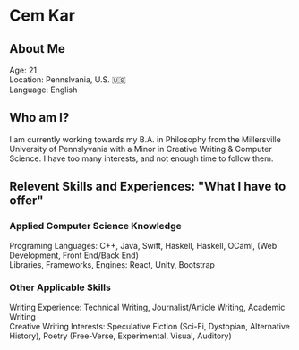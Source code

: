 ### <h1>Cem Kar</h1>
<h2>About Me</h2>
  Age: 21 <br>
  Location: Pennslvania, U.S. 🇺🇸 <br>
  Language: English <br>
<h2>Who am I?</h2>
<p>I am currently working towards my B.A. in Philosophy from the Millersville University of Pennslyvania with a Minor in Creative Writing & Computer Science. I have too many interests, and not enough time to follow them. </p>
<h2>Relevent Skills and Experiences: "What I have to offer"</h2>
<h3>Applied Computer Science Knowledge</h3>
  Programing Languages: C++, Java, Swift, Haskell, Haskell, OCaml, (Web Development, Front End/Back End)
  <br>
  Libraries, Frameworks, Engines: React, Unity, Bootstrap
<h3>Other Applicable Skills</h3>
Writing Experience: Technical Writing, Journalist/Article Writing, Academic Writing<br>
Creative Writing Interests: Speculative Fiction (Sci-Fi, Dystopian, Alternative History), Poetry (Free-Verse, Experimental, Visual, Auditory)<br>



<!--
**cemkar/cemkar** is a ✨ _special_ ✨ repository because its `README.md` (this file) appears on your GitHub profile.

Here are some ideas to get you started:

- 🔭 I’m currently working on ...
- 🌱 I’m currently learning ...
- 👯 I’m looking to collaborate on ...
- 🤔 I’m looking for help with ...
- 💬 Ask me about ...
- 📫 How to reach me: ...
- 😄 Pronouns: ...
- ⚡ Fun fact: ...
-->
